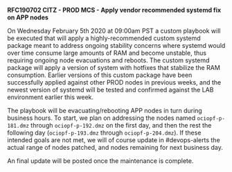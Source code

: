 
**RFC190702 CITZ - PROD MCS - Apply vendor recommended systemd fix on APP nodes**

On Wednesday February 5th 2020 at 09:00am PST a custom playbook will be executed that will apply a highly-recommended custom systemd package meant to address ongoing stability concerns where systemd would over time consume large amounts of RAM and become unstable, thus requiring ongoing node evacuations and reboots. The custom systemd package will apply a version of system with hotfixes that stabilize the RAM consumption. Earlier versions of this custom package have been successfully applied against other PROD nodes in previous weeks, and the newest version of systemd will be tested and confirmed against the LAB environment earlier this week.

The playbook will be evacuating/rebooting APP nodes in turn during business hours. To start, we plan on addressing the nodes named `ociopf-p-181.dmz` through `ociopf-p-192.dmz` on the first day, and then the rest the following day (`ociopf-p-193.dmz` through `ociopf-p-204.dmz`). If these intended goals are not met, we will of course update in #devops-alerts the actual range of nodes patched, and nodes remaining for next business day.

An final update will be posted once the maintenance is complete.
